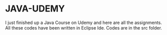 # JAVA-UDEMY
I just finished up a Java Course on Udemy and here are all the assignments. All these codes have been written in Eclipse Ide. Codes are in the src folder.
